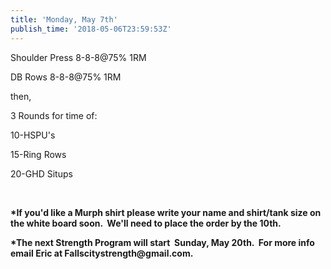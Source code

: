 ```yaml
---
title: 'Monday, May 7th'
publish_time: '2018-05-06T23:59:53Z'
---
```


Shoulder Press 8-8-8\@75% 1RM

DB Rows 8-8-8\@75% 1RM

then,

3 Rounds for time of:

10-HSPU's

15-Ring Rows

20-GHD Situps

 

**\*If you'd like a Murph shirt please write your name and shirt/tank
size on the white board soon.  We'll need to place the order by the
10th.**

**\*The next Strength Program will start  Sunday, May 20th.  For more
info email Eric at Fallscitystrength\@gmail.com.**

 

